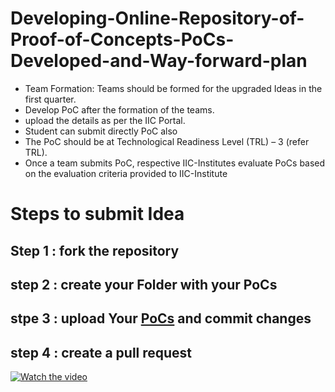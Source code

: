 # Developing-Online-Repository-of-Proof-of-Concepts-PoCs-Developed-and-Way-forward-plan

* Team Formation: Teams should be formed for the upgraded Ideas in the
first quarter.<br>
* Develop PoC after the formation of the teams.<br>
* upload the details as per the IIC Portal.<br>
* Student can submit directly PoC also <br>
* The PoC should be at Technological Readiness Level (TRL) – 3 (refer
TRL).<br>
* Once a team submits PoC, respective IIC-Institutes evaluate PoCs
based on the evaluation criteria provided to IIC-Institute

# Steps to submit Idea
## Step 1 : fork the repository
## step 2 : create your Folder with your PoCs
## stpe 3 : upload Your [PoCs](https://github.com/cmrit-hyderabad/Developing-Online-Repository-of-Proof-of-Concepts-PoCs-Developed-and-Way-forward-plan/blob/main/Idea-or-Proof-of-Concept-Submisson-Format.pdf) and commit changes
## step 4 : create a pull request

[![Watch the video](https://i.imgur.com/vKb2F1B.png)](https://drive.google.com/drive/u/0/folders/19Um-Cdvx6vaJTVMK_3Cd2gOyC9yBCT0Z)
